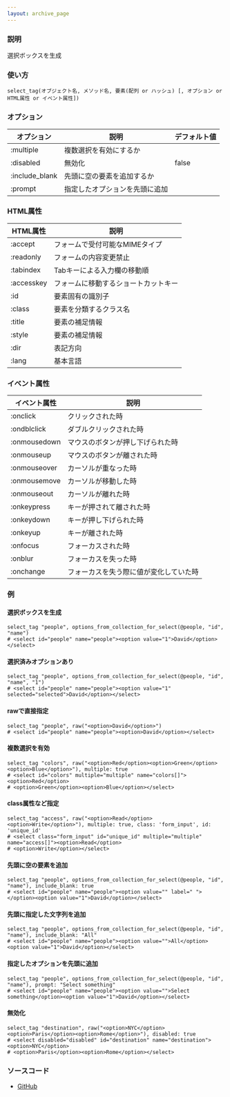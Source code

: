 ```yaml
---
layout: archive_page
---
```

### 説明
選択ボックスを生成

### 使い方
    select_tag(オブジェクト名, メソッド名, 要素(配列 or ハッシュ) [, オプション or HTML属性 or イベント属性])

### オプション

オプション       | 説明 | デフォルト値
-------------- | ---- | ----
:multiple      | 複数選択を有効にするか |
:disabled      | 無効化 | false
:include_blank | 先頭に空の要素を追加するか |
:prompt        | 指定したオプションを先頭に追加 |

### HTML属性

HTML属性     | 説明
------------ | ----
:accept      | フォームで受付可能なMIMEタイプ
:readonly    | フォームの内容変更禁止
:tabindex    | Tabキーによる入力欄の移動順
:accesskey   | フォームに移動するショートカットキー
:id          | 要素固有の識別子
:class       | 要素を分類するクラス名
:title       | 要素の補足情報
:style       | 要素の補足情報
:dir         | 表記方向
:lang        | 基本言語

### イベント属性

イベント属性     | 説明
-------------|--------------------
:onclick     | クリックされた時
:ondblclick  | ダブルクリックされた時
:onmousedown | マウスのボタンが押し下げられた時
:onmouseup   | マウスのボタンが離された時
:onmouseover | カーソルが重なった時
:onmousemove | カーソルが移動した時
:onmouseout  | カーソルが離れた時
:onkeypress  | キーが押されて離された時
:onkeydown   | キーが押し下げられた時
:onkeyup     | キーが離された時
:onfocus     | フォーカスされた時
:onblur      | フォーカスを失った時
:onchange    | フォーカスを失う際に値が変化していた時

### 例
#### 選択ボックスを生成
    select_tag "people", options_from_collection_for_select(@people, "id", "name")
    # <select id="people" name="people"><option value="1">David</option></select>

#### 選択済みオプションあり
    select_tag "people", options_from_collection_for_select(@people, "id", "name", "1")
    # <select id="people" name="people"><option value="1" selected="selected">David</option></select>

#### rawで直接指定
    select_tag "people", raw("<option>David</option>")
    # <select id="people" name="people"><option>David</option></select>

#### 複数選択を有効
    select_tag "colors", raw("<option>Red</option><option>Green</option><option>Blue</option>"), multiple: true
    # <select id="colors" multiple="multiple" name="colors[]"><option>Red</option>
    # <option>Green</option><option>Blue</option></select>

#### class属性など指定
    select_tag "access", raw("<option>Read</option><option>Write</option>"), multiple: true, class: 'form_input', id: 'unique_id'
    # <select class="form_input" id="unique_id" multiple="multiple" name="access[]"><option>Read</option>
    # <option>Write</option></select>

#### 先頭に空の要素を追加
    select_tag "people", options_from_collection_for_select(@people, "id", "name"), include_blank: true
    # <select id="people" name="people"><option value="" label=" "></option><option value="1">David</option></select>

#### 先頭に指定した文字列を追加
    select_tag "people", options_from_collection_for_select(@people, "id", "name"), include_blank: "All"
    # <select id="people" name="people"><option value="">All</option><option value="1">David</option></select>

#### 指定したオプションを先頭に追加
    select_tag "people", options_from_collection_for_select(@people, "id", "name"), prompt: "Select something"
    # <select id="people" name="people"><option value="">Select something</option><option value="1">David</option></select>

#### 無効化
    select_tag "destination", raw("<option>NYC</option><option>Paris</option><option>Rome</option>"), disabled: true
    # <select disabled="disabled" id="destination" name="destination"><option>NYC</option>
    # <option>Paris</option><option>Rome</option></select>

### ソースコード
* [GitHub](https://github.com/rails/rails/blob/ac30e389ecfa0e26e3d44c1eda8488ddf63b3ecc/actionview/lib/action_view/helpers/form_tag_helper.rb#L133)
